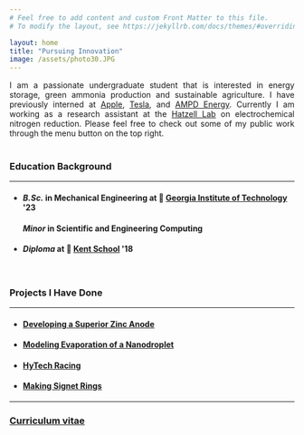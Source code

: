```yaml
---
# Feel free to add content and custom Front Matter to this file.
# To modify the layout, see https://jekyllrb.com/docs/themes/#overriding-theme-defaults

layout: home
title: "Pursuing Innovation"
image: /assets/photo30.JPG
---
```


<div align="justify">
I am a passionate undergraduate student that is interested in energy storage, green ammonia production and sustainable agriculture.
I have previously interned at <a href="https://www.apple.com/apple-watch-ultra/">Apple</a>, <a href="https://www.youtube.com/watch?v=TI_377odrFY">Tesla</a>,
and <a href="https://www.ampd.energy">AMPD Energy</a>. Currently I am working as a research assistant at the <a href="https://www.hatzelllab.gatech.edu">Hatzell Lab</a>
on electrochemical nitrogen reduction.
Please feel free to check out some of my public work through the menu button on the top right.
</div>

<br />

### Education Background
---
<ul>
<li><h4 id="1"><em>B.Sc.</em> in Mechanical Engineering at 🐝 <a href="https://www.me.gatech.edu/">Georgia Institute of Technology</a> &#39;23 <br /></h4></li>
<h4 id="2"><em>Minor</em> in Scientific and Engineering Computing</h4>
<li><h4 id="3"> <em>Diploma</em> at 🦁 <a href="https://www.kent-school.edu/">Kent School</a> &#39;18</h4></li>
</ul>

<br />

### Projects I Have Done
---
<ul>
<li><h4 id="1"><a href="https://github.com/masteranson/masteranson.github.io/raw/master/CFD_Lab1.pdf">Developing a Superior Zinc Anode</a></h4></li>
<li><h4 id="2"><a href="https://github.com/masteranson/masteranson.github.io/raw/master/CFD_Lab1.pdf">Modeling Evaporation of a Nanodroplet</a></h4></li>
<li><h4 id="3"><a href="https://github.com/masteranson/masteranson.github.io/raw/master/CFD_Lab1.pdf">HyTech Racing</a></h4></li>
<li><h4 id="4"><a href="https://github.com/masteranson/masteranson.github.io/raw/master/CFD_Lab1.pdf">Making Signet Rings</a></h4></li>
</ul>

---
<h3 id="4"><a href="https://github.com/masteranson/masteranson.github.io/raw/master/CFD_Lab1.pdf">Curriculum vitae</a></h3>
